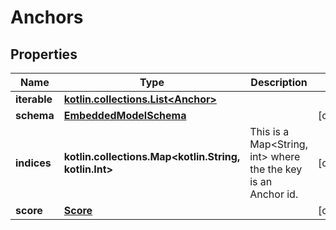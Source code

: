 
# Anchors

## Properties
Name | Type | Description | Notes
------------ | ------------- | ------------- | -------------
**iterable** | [**kotlin.collections.List&lt;Anchor&gt;**](Anchor) |  | 
**schema** | [**EmbeddedModelSchema**](EmbeddedModelSchema) |  |  [optional]
**indices** | **kotlin.collections.Map&lt;kotlin.String, kotlin.Int&gt;** | This is a Map&lt;String, int&gt; where the the key is an Anchor id. |  [optional]
**score** | [**Score**](Score) |  |  [optional]



